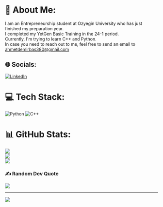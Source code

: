 # 💫 About Me:
I am an Entrepreneurship student at Ozyegin University who has just finished my preparation year.<br>I completed my YetGen Basic Training in the 24-1 period.<br>Currently, I'm trying to learn C++ and Python.<br>In case you need to reach out to me, feel free to send an email to ahmetdemirbas380@gmail.com


## 🌐 Socials:
[![LinkedIn](https://img.shields.io/badge/LinkedIn-%230077B5.svg?logo=linkedin&logoColor=white)](www.linkedin.com/in/ahmet-demirbaş) 

# 💻 Tech Stack:
![Python](https://img.shields.io/badge/python-3670A0?style=for-the-badge&logo=python&logoColor=ffdd54) ![C++](https://img.shields.io/badge/c++-%2300599C.svg?style=for-the-badge&logo=c%2B%2B&logoColor=white)
# 📊 GitHub Stats:
![](https://github-readme-stats.vercel.app/api?username=ahmet-demirbas&theme=dark&hide_border=false&include_all_commits=false&count_private=false)<br/>
![](https://github-readme-streak-stats.herokuapp.com/?user=ahmet-demirbas&theme=dark&hide_border=false)<br/>
![](https://github-readme-stats.vercel.app/api/top-langs/?username=ahmet-demirbas&theme=dark&hide_border=false&include_all_commits=false&count_private=false&layout=compact)

### ✍️ Random Dev Quote
![](https://quotes-github-readme.vercel.app/api?type=horizontal&theme=radical)

---
[![](https://visitcount.itsvg.in/api?id=ahmet-demirbas&icon=0&color=0)](https://visitcount.itsvg.in)

